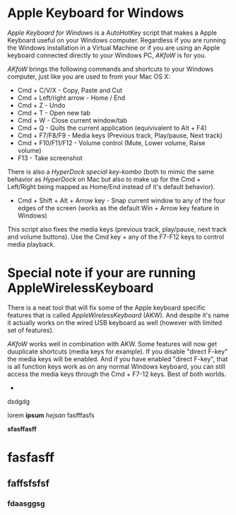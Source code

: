 Apple Keyboard for Windows
==========================

_Apple Keyboard for Windows_ is a AutoHotKey script that makes a Apple Keyboard useful on your Windows computer. Regardless if you are running the Windows installation in a Virtual Machine or if you are using an Apple keyboard connected directly to your Windows PC, _AKfoW_ is for you. 

_AKfoW_ brings the following commands and shortcuts to your Windows computer, just like you are used to from your Mac OS X:

- Cmd + C/V/X - Copy, Paste and Cut
- Cmd + Left/right arrow - Home / End
- Cmd + Z - Undo
- Cmd + T - Open new tab
- Cmd + W - Close current window/tab
- Cmd + Q - Quits the current application (equivivalent to Alt + F4)
- Cmd + F7/F8/F9 - Media keys (Previous track, Play/pause, Next track)
- Cmd + F10/F11/F12 - Volume control (Mute, Lower volume, Raise volume)
- F13 - Take screenshot

There is also a _HyperDock special key-kombo_ (both to mimic the same behavior as _HyperDock_ on Mac but also to make up for the Cmd + Left/Right being mapped as Home/End instead of it's default behavior).
- Cmd + Shift + Alt + Arrow key - Snap current window to any of the four edges of the screen (works as the default Win + Arrow key feature in Windows)


This script also fixes the media keys (previous track, play/pause, next track and volume buttons). Use the Cmd key + any of the F7-F12 keys to control media playback. 

# Special note if your are running AppleWirelessKeyboard
There is a neat tool that will fix some of the Apple keyboard specific features that is called _AppleWirelessKeyboard_ (AKW). And despite it's name it actually works on the wired USB keyboard as well (however with limited set of features).

_AKfoW_ works well in combination with AKW. Some features will now get duuplicate shortcuts (media keys for example). If you disable "direct F-key" the media keys will be enabled. And if you have enabled "direct F-key", that is all function keys work as on any normal Windows keyboard, you can still access the media keys through the Cmd + F7-12 keys. Best of both worlds.



- 
dsdgdg


lorem __ipsum__ _hejsan_ fasfffasfs

**sfasffasff**

# fasfasff
## faffsfsfsf
### fdaasggsg